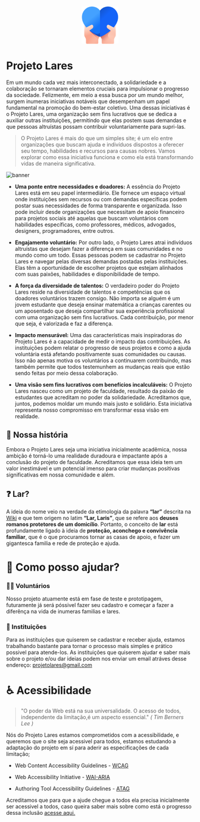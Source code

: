 <p align="center"><img src="images/dar-amor.png" alt="MarkText" width="100" height="100"></p>

# Projeto Lares

Em um mundo cada vez mais interconectado, a solidariedade e a colaboração se tornaram elementos cruciais para impulsionar o progresso da sociedade. Felizmente, em meio a essa busca por um mundo melhor, surgem inumeras iniciativas notáveis que desempenham um papel fundamental na promoção do bem-estar coletivo. Uma dessas iniciativas é o Projeto Lares, uma organização sem fins lucrativos que se dedica a auxiliar outras instituições, permitindo que elas postem suas demandas e que pessoas altruístas possam contribuir voluntariamente para supri-las.

> O Projeto Lares é mais do que um simples site; é um elo entre organizações que buscam ajuda e indivíduos dispostos a oferecer seu tempo, habilidades e recursos para causas nobres. Vamos explorar como essa iniciativa funciona e como ela está transformando vidas de maneira significativa.

![banner](//images/Projeto%20Lares_Banner.png)

- **Uma ponte entre necessidades e doadores:** A essência do Projeto Lares está em seu papel intermediário. Ele fornece um espaço virtual onde instituições sem recursos ou com demandas específicas podem postar suas necessidades de forma transparente e organizada. Isso pode incluir desde organizações que necessitam de apoio financeiro para projetos sociais até aquelas que buscam voluntários com habilidades específicas, como professores, médicos, advogados, designers, programadores, entre outros.
  
- **Engajamento voluntário:** Por outro lado, o Projeto Lares atrai indivíduos altruístas que desejam fazer a diferença em suas comunidades e no mundo como um todo. Essas pessoas podem se cadastrar no Projeto Lares e navegar pelas diversas demandas postadas pelas instituições. Elas têm a oportunidade de escolher projetos que estejam alinhados com suas paixões, habilidades e disponibilidade de tempo.
  
- **A força da diversidade de talentos:** O verdadeiro poder do Projeto Lares reside na diversidade de talentos e competências que os doadores voluntários trazem consigo. Não importa se alguém é um jovem estudante que deseja ensinar matemática a crianças carentes ou um aposentado que deseja compartilhar sua experiência profissional com uma organização sem fins lucrativos. Cada contribuição, por menor que seja, é valorizada e faz a diferença.
  
- **Impacto mensurável:** Uma das características mais inspiradoras do Projeto Lares é a capacidade de medir o impacto das contribuições. As instituições podem relatar o progresso de seus projetos e como a ajuda voluntária está afetando positivamente suas comunidades ou causas. Isso não apenas motiva os voluntários a continuarem contribuindo, mas também permite que todos testemunhem as mudanças reais que estão sendo feitas por meio dessa colaboração.
  
- **Uma visão sem fins lucrativos com benefícios incalculáveis:** O Projeto Lares nasceu como um projeto de faculdade, resultado da paixão de estudantes que acreditam no poder da solidariedade. Acreditamos que, juntos, podemos moldar um mundo mais justo e solidário. Esta iniciativa representa nosso compromisso em transformar essa visão em realidade.
  

## 📜 Nossa história

Embora o Projeto Lares seja uma iniciativa inicialmente acadêmica, nossa ambição é torná-lo uma realidade duradoura e impactante após a conclusão do projeto de faculdade. Acreditamos que essa ideia tem um valor inestimável e um potencial imenso para criar mudanças positivas significativas em nossa comunidade e além.

## ❓ Lar?

A ideia do nome veio na verdade da etimologia da palavra **“lar”** descrita na [Wiki](https://pt.wikipedia.org/wiki/Lares) e que tem origem no latim **“Lar, Laris”**, que se refere aos **deuses romanos protetores de um domicílio**. Portanto, o conceito de **lar** está profundamente ligado à ideia de **proteção, aconchego e convivência familiar**, que é o que procuramos tornar as casas de apoio, e fazer um gigantesca familia e rede de proteção e ajuda.

# 🤝 Como posso ajudar?

### 🙋‍♀️ Voluntários

Nosso projeto atuamente está em fase de teste e prototipagem, futuramente já será póssivel fazer seu cadastro e começar a fazer a diferênça na vida de inumeras familias e lares.

### 🏡 Instituições

Para as instituições que quiserem se cadastrar e receber ajuda, estamos trabalhando bastante para tornar o processo mais simples e prático possivel para atende-los. 
As instituições que quiserem ajudar e saber mais sobre o projeto e/ou dar ideias podem nos enviar um email atráves desse endereço: projetolares@gmail.com

# ♿ Acessibilidade

> "O poder da Web está na sua universalidade. O acesso de todos, independente da limitação,é um aspecto essencial." _( Tim Berners Lee )_

Nós do Projeto Lares estamos comprometidos com a acessibilidade, e queremos que o site seja acessivel para todos, estamos estudando a adaptação do projeto em sí para aderir as especificações de cada limitação;

- Web Content Accessibility Guidelines - [WCAG](https://www.w3.org/TR/WCAG21/)
  
- Web Accessibility Initiative - [WAI-ARIA](https://www.w3.org/WAI/standards-guidelines/aria/)
  
- Authoring Tool Accessibility Guidelines - [ATAG](https://www.w3.org/WAI/standards-guidelines/atag/)
  

Acreditamos que para que a ajude chegue a todos ela precisa inicialmente ser acessivel a todos, caso queira saber mais sobre como está o progresso dessa inclusão [acesse aqui.](www.google.com.br)